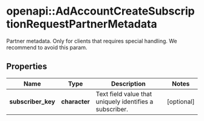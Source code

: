 # openapi::AdAccountCreateSubscriptionRequestPartnerMetadata

Partner metadata. Only for clients that requires special handling. We recommend to avoid this param.

## Properties
Name | Type | Description | Notes
------------ | ------------- | ------------- | -------------
**subscriber_key** | **character** | Text field value that uniquely identifies a subscriber. | [optional] 


